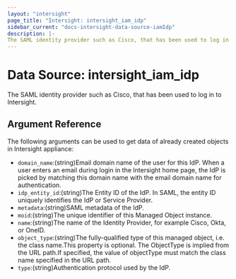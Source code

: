 ```yaml
---
layout: "intersight"
page_title: "Intersight: intersight_iam_idp"
sidebar_current: "docs-intersight-data-source-iamIdp"
description: |-
The SAML identity provider such as Cisco, that has been used to log in to Intersight.
---
```


# Data Source: intersight_iam_idp
The SAML identity provider such as Cisco, that has been used to log in to Intersight.
## Argument Reference
The following arguments can be used to get data of already created objects in Intersight appliance:
* `domain_name`:(string)Email domain name of the user for this IdP. When a user enters an email during login in the Intersight home page, the IdP is picked by matching this domain name with the email domain name for authentication.
* `idp_entity_id`:(string)The Entity ID of the IdP. In SAML, the entity ID uniquely identifies the IdP or Service Provider.
* `metadata`:(string)SAML metadata of the IdP.
* `moid`:(string)The unique identifier of this Managed Object instance.
* `name`:(string)The name of the Identity Provider, for example Cisco, Okta, or OneID.
* `object_type`:(string)The fully-qualified type of this managed object, i.e. the class name.This property is optional. The ObjectType is implied from the URL path.If specified, the value of objectType must match the class name specified in the URL path.
* `type`:(string)Authentication protocol used by the IdP.
